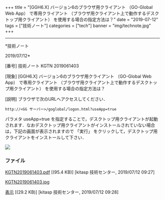 ﻿+++
title = "[GGH6.X] バージョン6のブラウザ用クライアント （GO-Global Web App） で専用クライアント （ブラウザ用クライアント上で動作するデスクトップ用クライアント） を使用する場合の指定方法は？"
date = "2019-07-12"
tags = ["技術ノート"]
categories = ["tech"]
banner = "img/technote.jpg"
+++

-----------------------------------------------------------------------------------------------------------------------------

*技術ノート

2019/07/12*


[番号]
技術ノート KGTN 2019061403

[現象]
[GGH6.X] バージョン6のブラウザ用クライアント （GO-Global Web App）
で専用クライアント
（ブラウザ用クライアント上で動作するデスクトップ用クライアント）
を使用する場合の指定方法は？

[説明]
ブラウザで次のURLへアクセスしてください．

    http://<GG サーバー>/goglobal/logon.html?useApp=true

パラメタ useApp=true
を指定することで，デスクトップ用クライアントが起動されます．なおデスクトップ用クライアントがインストールされていない場合は，下記の画面が表示されますので
「実行」
をクリックして，デスクトップ用クライアントをインストールして下さい．

![](http://techreport.kitasp.net/attachments/download/4290/KGTN2019061403.jpg)


### ファイル

 
 


[KGTN2019061403.pdf](http://techreport.kitasp.net/attachments/download/4288/KGTN2019061403.pdf)
 [(95.4 KB)] [kitasp 技術センター, 2019/07/12
09:27]

[KGTN2019061403.jpg](http://techreport.kitasp.net/attachments/download/4290/KGTN2019061403.jpg)

[表示](http://techreport.kitasp.net/attachments/4290/KGTN2019061403.jpg "表示")
 [(29.2 KB)] [kitasp 技術センター, 2019/07/12
09:28]


 


 

